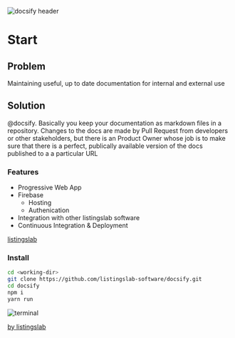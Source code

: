 ![docsify header](../media/header.png)

# Start

## Problem

Maintaining useful, up to date documentation for internal and external use

## Solution

@docsify. Basically you keep your documentation as markdown files in a repository. Changes to the docs are made by Pull Request from developers or other stakeholders, but there is an Product Owner whose job is to make sure that there is a perfect, publically available version of the docs published to a a particular URL

### Features

- Progressive Web App
- Firebase 
	- Hosting
	- Authenication 
- Integration with other listingslab software 
- Continuous Integration & Deployment

[listingslab](https://listingslab.com/)

### Install

```bash
cd <working-dir>
git clone https://github.com/listingslab-software/docsify.git
cd docsify
npm i
yarn run
```
![terminal](../media/terminal/yarn_run.png) 

[by listingslab](https://listingslab.com/docsify) 
